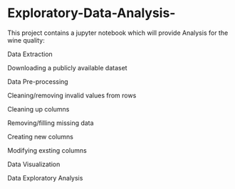 # Exploratory-Data-Analysis-
This project contains a jupyter notebook which will provide Analysis for the wine quality:

Data Extraction

Downloading a publicly available dataset

Data Pre-processing

Cleaning/removing invalid values from rows

Cleaning up columns

Removing/filling missing data

Creating new columns

Modifying exsting columns

Data Visualization

Data Exploratory Analysis
